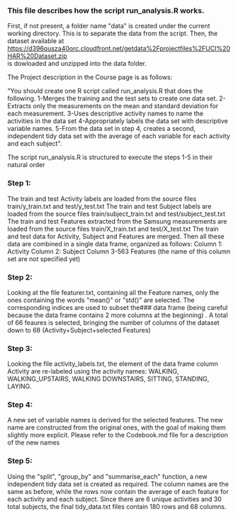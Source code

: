 ### This file describes how the script run_analysis.R works.

 First, if not present, a folder name "data" is created under the current working directory.
 This is to separate the data from the script. Then, the dataset available at  https://d396qusza40orc.cloudfront.net/getdata%2Fprojectfiles%2FUCI%20HAR%20Dataset.zip  
 is dowloaded and unzipped into the data folder. 

 The Project description in the Course page is as follows:
 
 "You should create one R script called run_analysis.R that does the following. 
 1-Merges the training and the test sets to create one data set.
 2-Extracts only the measurements on the mean and standard deviation for each measurement. 
 3-Uses descriptive activity names to name the activities in the data set
 4-Appropriately labels the data set with descriptive variable names. 
 5-From the data set in step 4, creates a second, independent tidy data set with the average of each variable for each activity and each subject".
 

 The script run_analysis.R is structured to execute the steps 1-5 in their natural order


###  Step 1:
  
  The train and test Activity labels are loaded from the source files train/y_train.txt and test/y_test.txt
  The train and test Subject labels are loaded from the source files train/subject_train.txt and test/subject_test.txt
  The train and test Features extracted from the Samsung measurements are loaded from the source files train/X_train.txt and test/X_test.txt
 The train and test data for Activity, Subject and Features are merged. Then all these data are combined in a single data frame, organized as follows:
 Column 1: Activity Column 2: Subject Column 3-563 Features (the name of this column set are not specified yet)

###  Step 2: 
  Looking at the file featurer.txt, containing all the Feature names, only the ones containing the words "mean()" or "std()" are selected. The corresponding indices are used to subset the### data frame (being careful because the data frame contains 2 more columns at the beginning) . A total of 66 feaures is selected, bringing the number of columns of the dataset down to 68 (Activity+Subject+selected Features)


###  Step 3:

  Looking the file activity_labels.txt, the element of the data frame column Activity are re-labeled using the activity names: WALKING, WALKING_UPSTAIRS, WALKING DOWNSTAIRS, SITTING, STANDING, LAYING.

###  Step 4:
  A new set of variable names is derived for the selected features. The new name are constructed from the original ones, with the goal of making them slightly more explicit. Please refer to the Codebook.md file for a description of the new names


###  Step 5:

  Using the "split", "group_by" and "summarise_each" function, a new independent tidy data set is created as required. The column names are the same as before, while the rows now contain the average of each feature for each activity and each subject. Since there are 6 unique activities and 30 total subjects, the final tidy_data.txt files contain 180 rows and 68 columns.
 
 

